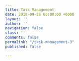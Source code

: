 ```yaml
---
title: Task Management
date: 2018-09-26 00:00:00 +0000
layout: ''
author: ''
navigation: false
class: ''
comments: false
permalink: "/task-management-3"
published: false

---
```

